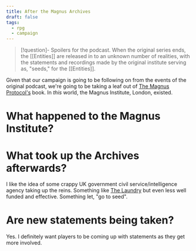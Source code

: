 ```yaml
---
title: After the Magnus Archives
draft: false
tags:
  - rpg
  - campaign
---
```

 
> [!question]- Spoilers for the podcast.
> When the original series ends, the [[Entities]] are released in to an unknown number of realities, with the statements and recordings made by the original institute serving as, "seeds," for the [[Entities]].

Given that our campaign is going to be following on from the events of the original podcast, we're going to be taking a leaf out of [The Magnus Protocol's](https://rustyquill.com/show/the-magnus-protocol/) book. In *this* world, the Magnus Institute, London, existed.
# What happened to the Magnus Institute?
# What took up the Archives afterwards?
I like the idea of some crappy UK government civil service/intelligence agency taking up the reins. Something like [The Laundry](https://en.wikipedia.org/wiki/The_Laundry_Files) but even less well funded and effective. Something let, "go to seed".
# Are new statements being taken?
Yes.
I definitely want players to be coming up with statements as they get more involved.